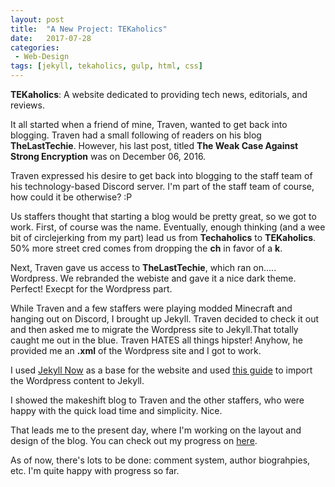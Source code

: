 ```yaml
---
layout: post
title:  "A New Project: TEKaholics"
date:   2017-07-28
categories:
 - Web-Design
tags: [jekyll, tekaholics, gulp, html, css]
---
```


**TEKaholics**: A website dedicated to providing tech news, editorials, and reviews.

It all started when a friend of mine, Traven, wanted to get back into blogging.
Traven had a small following of readers on his blog **TheLastTechie**. However,
his last post, titled **The Weak Case Against Strong Encryption** was on December 06,
2016.

Traven expressed his desire to get back into blogging to the staff team of his
technology-based Discord server. I'm part of the staff team of course, how could
it be otherwise? :P

Us staffers thought that starting a blog would be pretty great, so we got to work.
First, of course was the name. Eventually, enough thinking (and a wee bit of
circlejerking from my part) lead us from **Techaholics** to **TEKaholics**. 50% more
street cred comes from dropping the **ch** in favor of a **k**.

Next, Traven gave us access to **TheLastTechie**, which ran on..... Wordpress. We
rebranded the webiste and gave it a nice dark theme. Perfect! Execpt for the
Wordpress part.

While Traven and a few staffers were playing modded Minecraft and hanging out
on Discord, I brought up Jekyll. Traven decided to check it out and then asked
me to migrate the Wordpress site to Jekyll.That totally caught me out in the blue.
Traven HATES all things hipster! Anyhow, he provided me an **.xml** of the Wordpress
site and I got to work.

I used [Jekyll Now](http://www.jekyllnow.com/) as a base for the website
and used [this guide](http://import.jekyllrb.com/docs/wordpressdotcom/) to
import the Wordpress content to Jekyll.

I showed the makeshift blog to Traven and the other staffers, who were
happy with the quick load time and simplicity. Nice.

That leads me to the present day, where I'm working on the layout and design
of the blog. You can check out my progress on [here](https://tekaholics.github.io/).

As of now, there's lots to be done: comment system, author biograhpies, etc.
I'm quite happy with progress so far.
